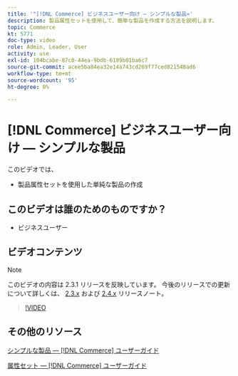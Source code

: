 ```yaml
---
title: '"[!DNL Commerce] ビジネスユーザー向け — シンプルな製品»'
description: 製品属性セットを使用して、簡単な製品を作成する方法を説明します。
topic: Commerce
kt: 5771
doc-type: video
role: Admin, Leader, User
activity: use
exl-id: 104bcabe-87c0-44ea-9bdb-6189b01ba6c7
source-git-commit: acee5ba84ea32e14a743cd269f77ced821548ad6
workflow-type: tm+mt
source-wordcount: '95'
ht-degree: 0%

---
```


# [!DNL Commerce] ビジネスユーザー向け — シンプルな製品

このビデオでは、

- 製品属性セットを使用した単純な製品の作成

## このビデオは誰のためのものですか？

- ビジネスユーザー

## ビデオコンテンツ

>[!NOTE]
>
>このビデオの内容は 2.3.1 リリースを反映しています。 今後のリリースでの更新について詳しくは、 [ 2.3.x](https://devdocs.magento.com/guides/v2.3/release-notes/bk-release-notes.html) および [2.4.x](https://devdocs.magento.com/guides/v2.4/release-notes/bk-release-notes.html) リリースノート。

>[!VIDEO](https://video.tv.adobe.com/v/35956?quality=12&learn=on)

## その他のリソース

[シンプルな製品 — [!DNL Commerce] ユーザーガイド](https://docs.magento.com/user-guide/catalog/product-create-simple.html)

[属性セット — [!DNL Commerce] ユーザーガイド](https://docs.magento.com/user-guide/stores/attribute-sets.html)
